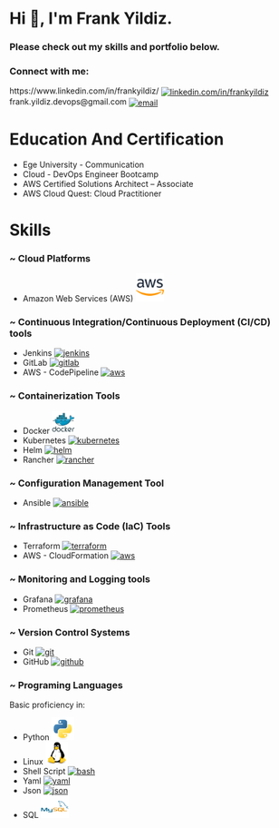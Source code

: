 <h1 align="left">Hi 👋, I'm Frank Yildiz.</h1>
<h3 align="left"> Please check out my skills and portfolio below. </h3>

<h3 align="left">Connect with me:</h3>
<p align="left"> 
https://www.linkedin.com/in/frankyildiz/
<a href="https://www.linkedin.com/in/frankyildiz/" target="blank"><img align="center" src="https://raw.githubusercontent.com/rahuldkjain/github-profile-readme-generator/master/src/images/icons/Social/linked-in-alt.svg" alt="linkedin.com/in/frankyildiz" height="30" width="40" /></a>
frank.yildiz.devops@gmail.com
<a href="mailto:frank.yildiz.devops@gmail.com" target="blank"><img align="center" src="https://img.icons8.com/?size=512&id=X0mEIh0RyDdL&format=png" alt="email" height="40" width="40" /></a>
</p>

# Education And Certification

- Ege University - Communication
- Cloud - DevOps Engineer Bootcamp
- AWS Certified Solutions Architect – Associate
- AWS Cloud Quest: Cloud Practitioner


# Skills

### ~ Cloud Platforms
  - Amazon Web Services (AWS) <a href="https://aws.amazon.com"  rel="noreferrer"> <img src="https://raw.githubusercontent.com/devicons/devicon/master/icons/amazonwebservices/amazonwebservices-original-wordmark.svg" width="50" height="50"/> </a>

### ~ Continuous Integration/Continuous Deployment (CI/CD) tools
  - Jenkins   <a href="https://www.jenkins.io" target="_blank" rel="noreferrer"> <img src="https://www.vectorlogo.zone/logos/jenkins/jenkins-icon.svg" alt="jenkins" width="40" height="40"/> </a>
  - GitLab  <a href="https://about.gitlab.com/"> <img src="https://www.vectorlogo.zone/logos/gitlab/gitlab-tile.svg" alt="gitlab" width="40" height="40"> </a>
  - AWS - CodePipeline   <a href="https://aws.amazon.com/codepipeline/" target="_blank" rel="noreferrer"> <img src="https://www.vectorlogo.zone/logos/amazon_aws/amazon_aws-icon.svg" alt="aws" width="40" height="40"/> </a>

### ~ Containerization Tools
  - Docker   <a href="https://www.docker.com/" target="_blank" rel="noreferrer"> <img src="https://raw.githubusercontent.com/devicons/devicon/master/icons/docker/docker-original-wordmark.svg" alt="docker" width="40" height="40"/> </a> 
  - Kubernetes <a href="https://kubernetes.io" target="_blank" rel="noreferrer"> <img src="https://www.vectorlogo.zone/logos/kubernetes/kubernetes-icon.svg" alt="kubernetes" width="40" height="40"/> </a> 
  - Helm <a href="https://helm.sh/" target="_blank" rel="noreferrer"> <img src="https://www.vectorlogo.zone/logos/helmsh/helmsh-ar21.svg" alt="helm" width="60" height="40"/> </a>
  - Rancher <a href="https://www.rancher.com/" target="_blank" rel="noreferrer"> <img src="https://www.vectorlogo.zone/logos/rancher/rancher-icon.svg" alt="rancher" width="60" height="40"/> </a>

### ~ Configuration Management Tool
  - Ansible <a href="https://www.ansible.com/" target="_blank" rel="noreferrer"> <img src="https://www.vectorlogo.zone/logos/ansible/ansible-icon.svg" alt="ansible" width="40" height="40"/> </a> 

### ~ Infrastructure as Code (IaC) Tools
  - Terraform <a href="https://www.terraform.io/" target="_blank" rel="noreferrer"> <img src="https://www.vectorlogo.zone/logos/terraformio/terraformio-icon.svg" alt="terraform" width="40" height="40"/> </a>
  - AWS - CloudFormation <a href="https://aws.amazon.com/cloudformation/" target="_blank" rel="noreferrer"> <img src="https://www.vectorlogo.zone/logos/amazon_cloudformation/amazon_cloudformation-ar21.svg" alt="aws" width="90" height="50"/> </a>

### ~ Monitoring and Logging tools
  - Grafana <a href="https://grafana.com/" target="_blank" rel="noreferrer"> <img src="https://www.vectorlogo.zone/logos/grafana/grafana-icon.svg" alt="grafana" width="40" height="40"/> </a>
  - Prometheus <a href="https://prometheus.io/" target="_blank" rel="noreferrer"> <img src="https://www.vectorlogo.zone/logos/prometheusio/prometheusio-icon.svg" alt="prometheus" width="40" height="40"/> </a>

### ~ Version Control Systems
  - Git <a href="https://git-scm.com/" target="_blank" rel="noreferrer"> <img src="https://www.vectorlogo.zone/logos/git-scm/git-scm-icon.svg" alt="git" width="40" height="40"/> </a>
  - GitHub <a href="https://github.com/" target="_blank" rel="noreferrer"> <img src="https://www.vectorlogo.zone/logos/github/github-icon.svg" alt="github" width="40" height="40"/> </a>

### ~ Programing Languages
Basic proficiency in:
  - Python <a href="https://www.python.org" target="_blank" rel="noreferrer"> <img src="https://raw.githubusercontent.com/devicons/devicon/master/icons/python/python-original.svg" alt="python" width="40" height="40"/> </a>
  - Linux <a href="https://www.linux.org/" target="_blank" rel="noreferrer"> <img src="https://raw.githubusercontent.com/devicons/devicon/master/icons/linux/linux-original.svg" alt="linux" width="40" height="40"/> </a> 
  - Shell Script <a href="https://www.gnu.org/software/bash/" target="_blank" rel="noreferrer"> <img src="https://www.vectorlogo.zone/logos/gnu_bash/gnu_bash-icon.svg" alt="bash" width="40" height="40"/> </a> 
  - Yaml <a href="https://yaml.org/" target="_blank" rel="noreferrer"> <img src="https://www.vectorlogo.zone/logos/yaml/yaml-icon.svg" alt="yaml" width="60" height="40"/> </a>
  - Json <a href="https://www.json.org/json-en.html" target="_blank" rel="noreferrer"> <img src="https://www.vectorlogo.zone/logos/json/json-ar21.svg" alt="json" width="60" height="40"/> </a> 
  - SQL <a href="https://www.mysql.com/" target="_blank" rel="noreferrer"> <img src="https://raw.githubusercontent.com/devicons/devicon/master/icons/mysql/mysql-original-wordmark.svg" alt="mysql" width="50" height="40"/> </a> 
